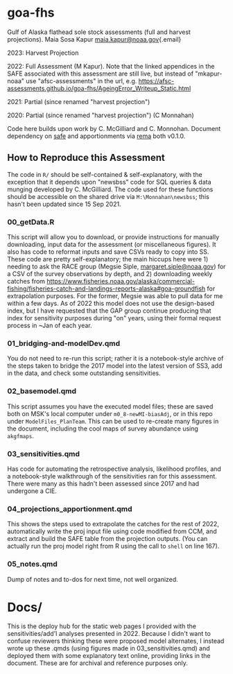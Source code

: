 # goa-fhs

Gulf of Alaska flathead sole stock assessments (full and harvest projections). Maia Sosa Kapur [maia.kapur\@noaa.gov](mailto:maia.kapur@noaa.gov){.email}

2023: Harvest Projection

2022: Full Assessment (M Kapur). Note that the linked appendices in the SAFE associated with this assessment are still live, but instead of "mkapur-noaa" use "afsc-assessments" in the url, e.g. https://afsc-assessments.github.io/goa-fhs/AgeingError_Writeup_Static.html

2021: Partial (since renamed "harvest projection")

2020: Partial (since renamed "harvest projection") (C Monnahan)


Code here builds upon work by C. McGilliard and C. Monnohan. Document dependency on [safe](https://github.com/BenWilliams-NOAA/safe) and apportionments via [rema](https://github.com/afsc-assessments/rema) both v0.1.0.

## How to Reproduce this Assessment
The code in `R/` should be self-contained & self-explanatory, with the exception that it depends upon "newsbss" code for SQL queries & data munging developed by C. McGilliard. The code used for these functions should be accessible on the shared drive via `M:\Monnahan\newsbss`; this hasn't been updated since 15 Sep 2021.

### 00_getData.R
This script will allow you to download, or provide instructions for manually downloading, input data for the assessment (or miscellaneous figures). It also has code to reformat inputs and save CSVs ready to copy into SS. These code are pretty self-explanatory; the main hiccups here were 1) needing to ask the RACE group (Megsie Siple, margaret.siple@noaa.gov) for a CSV of the survey observations by depth, and 2) downloading weekly catches from https://www.fisheries.noaa.gov/alaska/commercial-fishing/fisheries-catch-and-landings-reports-alaska#goa-groundfish for extrapolation purposes. For the former, Megsie was able to pull data for me within a few days.
As of 2022 this model does not use the design-based index, but I have requested that the GAP group continue producing that index for sensitivity purposes during "on" years, using their formal request process in ~Jan of each year.

### 01_bridging-and-modelDev.qmd
You do not need to re-run this script; rather it is a notebook-style archive of the steps taken to bridge the 2017 model into the latest version of SS3, add in the data, and check some outstanding sensitivities.

### 02_basemodel.qmd
This script assumes you have the executed model files; these are saved both on MSK's local computer under `m0_8-newMI-biasAdj`, or in this repo under `ModelFiles_PlanTeam`. This can be used to re-create many figures in the document, including the cool maps of survey abundance using `akgfmaps`.

### 03_sensitivities.qmd
Has code for automating the retrospective analysis, likelihood profiles, and a notebook-style walkthrough of the sensitivities ran for this assessment. There were many as this hadn't been assessed since 2017 and had undergone a CIE.

### 04_projections_apportionment.qmd
This shows the steps used to extrapolate the catches for the rest of 2022, automatically write the proj input file using code modified from CCM, and extract and build the SAFE table from the projection outputs. (You can actually run the proj model right from R using the call to `shell` on line 167).

### 05_notes.qmd
Dump of notes and to-dos for next time, not well organized.

# Docs/
This is the deploy hub for the static web pages I provided with the sensitivities/add'l analyses presented in 2022. Because I didn't want to confuse reviewers thinking these were proposed model alternates, I instead wrote up these .qmds (using figures made in 03_sensitivities.qmd) and deployed them with some explanatory text online, providing links in the document. These are for archival and reference purposes only.
